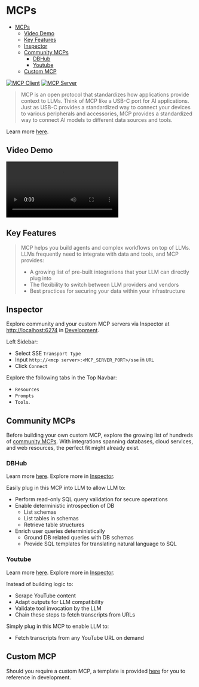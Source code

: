 # MCPs

<!--toc:start-->
- [MCPs](#mcps)
  - [Video Demo](#video-demo)
  - [Key Features](#key-features)
  - [Inspector](#inspector)
  - [Community MCPs](#community-mcps)
    - [DBHub](#dbhub)
    - [Youtube](#youtube)
  - [Custom MCP](#custom-mcp)
<!--toc:end-->

[![MCP Client](https://img.shields.io/github/stars/modelcontextprotocol/python-sdk?logo=modelcontextprotocol&label=MCP-Client)](https://github.com/modelcontextprotocol/python-sdk) [![MCP Server](https://img.shields.io/github/stars/modelcontextprotocol/servers?logo=modelcontextprotocol&label=MCP-Servers)](https://github.com/modelcontextprotocol/servers)

> MCP is an open protocol that standardizes how applications provide context to LLMs. Think of MCP like a USB-C port for AI applications. Just as USB-C provides a standardized way to connect your devices to various peripherals and accessories, MCP provides a standardized way to connect AI models to different data sources and tools.

Learn more [here](https://modelcontextprotocol.io/introduction).

## Video Demo

![mcps](./assets/mcps.mp4)

## Key Features

> MCP helps you build agents and complex workflows on top of LLMs. LLMs frequently need to integrate with data and tools, and MCP provides:
> - A growing list of pre-built integrations that your LLM can directly plug into
> - The flexibility to switch between LLM providers and vendors
> - Best practices for securing your data within your infrastructure

## Inspector

Explore community and your custom MCP servers via Inspector at [http://localhost:6274](http://localhost:6274) in [Development](../README.md#development).

Left Sidebar:

- Select SSE `Transport Type`
- Input `http://<mcp server>:<MCP_SERVER_PORT>/sse` in `URL`
- Click `Connect`

Explore the following tabs in the Top Navbar:

- `Resources`
- `Prompts`
- `Tools`.

## Community MCPs

Before building your own custom MCP, explore the growing list of hundreds of [community MCPs](https://github.com/modelcontextprotocol/servers). With integrations spanning databases, cloud services, and web resources, the perfect fit might already exist.

### DBHub

Learn more [here](https://github.com/bytebase/dbhub). Explore more in [Inspector](#inspector).

Easily plug in this MCP into LLM to allow LLM to:

- Perform read-only SQL query validation for secure operations
- Enable deterministic introspection of DB
  - List schemas
  - List tables in schemas
  - Retrieve table structures
- Enrich user queries deterministically
  - Ground DB related queries with DB schemas
  - Provide SQL templates for translating natural language to SQL

### Youtube

Learn more [here](https://github.com/Klavis-AI/klavis/tree/main/mcp_servers/youtube). Explore more in [Inspector](#inspector).

Instead of building logic to:

- Scrape YouTube content
- Adapt outputs for LLM compatibility
- Validate tool invocation by the LLM
- Chain these steps to fetch transcripts from URLs

Simply plug in this MCP to enable LLM to:

- Fetch transcripts from any YouTube URL on demand

## Custom MCP

Should you require a custom MCP, a template is provided [here](https://github.com/NicholasGoh/fastapi-mcp-langgraph-template/blob/main/backend/shared_mcp/tools.py) for you to reference in development.
